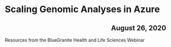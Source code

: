 # Scaling Genomic Analyses in Azure
<h2 align="right">August 26, 2020</h2>
Resources from the BlueGranite Health and Life Sciences Webinar
